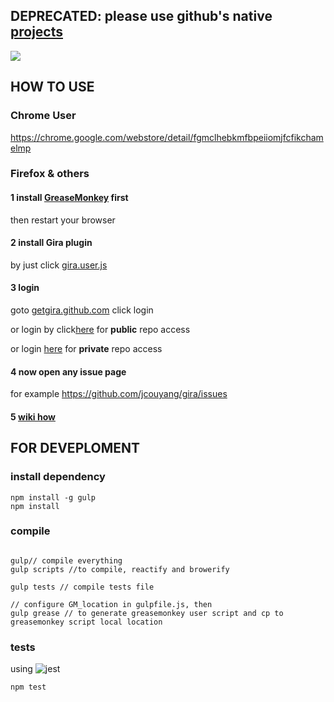 ## **DEPRECATED**: please use github's native [projects](https://help.github.com/articles/tracking-the-progress-of-your-work-with-projects/)

![](https://travis-ci.org/jcouyang/gira.svg?branch=master)

## HOW TO USE
### Chrome User
https://chrome.google.com/webstore/detail/fgmclhebkmfbpeiiomjfcfikchamelmp
### Firefox & others
#### 1 install [GreaseMonkey](https://addons.mozilla.org/en-US/firefox/addon/greasemonkey/) first
then restart your browser

#### 2 install Gira plugin
by just click  [gira.user.js](https://rawgit.com/jcouyang/gira/master/greasemonkey/gira.user.js)

#### 3 login

goto [getgira.github.com](http://getgira.github.com) click  login

or login by click[here](https://github.com/login/oauth/authorize?client_id=666dc0b3b994cc362ca2&scope=public_repo,user) for **public** repo access

or login [here](https://github.com/login/oauth/authorize?client_id=666dc0b3b994cc362ca2&scope=private_repo,user) for **private** repo access

#### 4 now open any issue page
for example https://github.com/jcouyang/gira/issues

#### 5 [wiki how](https://github.com/jcouyang/gira/wiki/How-To)
## FOR DEVEPLOMENT
### install dependency
```
npm install -g gulp
npm install
```

### compile
```

gulp// compile everything
gulp scripts //to compile, reactify and browerify

gulp tests // compile tests file

// configure GM_location in gulpfile.js, then
gulp grease // to generate greasemonkey user script and cp to greasemonkey script local location

```

### tests

using ![jest](http://facebook.github.io/jest/)
```
npm test
```




